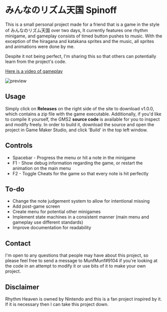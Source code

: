# みんなのリズム天国 Spinoff
This is a small personal project made for a friend that is a game in the style of みんなのリズム天国 over two days, It currently features one rhythm minigame, and gameplay consists of timed button pushes to music. With the exception of the hiragana and katakana sprites and the music, all sprites and animations were done by me.

Despite it not being perfect, I'm sharing this so that others can potentially learn from the project's code.

[Here is a video of gameplay](https://www.youtube.com/watch?v=mxJKxtRK27U)

![preview](https://user-images.githubusercontent.com/110074141/205452438-9efff68f-3449-48c0-ab82-0609b2cb2761.gif)

## Usage
Simply click on **Releases** on the right side of the site to download v1.0.0, which contains a zip file with the game executable. Additionally, if you'd like to compile it yourself, the GMS2 **source code** is available for you to inspect and modify freely. In order to build it, download the source and open the project in Game Maker Studio, and click 'Build' in the top left window.
## Controls
- Spacebar - Progress the menu or hit a note in the minigame
- F1 - Show debug information regarding the game, or restart the animation on the main menu
- F2 - Toggle Cheats for the game so that every note is hit perfectly
## To-do
- Change the note judgement system to allow for intentional missing
- Add post-game screen
- Create menu for potential other minigames
- Implement state machines in a consistent manner (main menu and gameplay use different standards)
- Improve documentation for readability
## Contact
I'm open to any questions that people may have about this project, so please feel free to send a message to MunfMunf#9104 if you're looking at the code in an attempt to modify it or use bits of it to make your own project.

## Disclaimer
Rhythm Heaven is owned by Nintendo and this is a fan project inspired by it. If it is necessary then I can take this project down.
